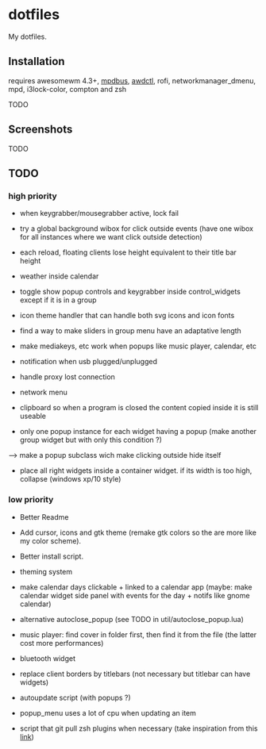 # dotfiles

My dotfiles.

## Installation

requires awesomewm 4.3+, [mpdbus](https://github.com/mpostaire/mpdbus), [awdctl](https://github.com/mpostaire/awdctl), rofi, networkmanager_dmenu, mpd, i3lock-color, compton and zsh

TODO

## Screenshots

TODO

## TODO

### high priority
- when keygrabber/mousegrabber active, lock fail

- try a global background wibox for click outside events (have one wibox for all instances where we want click outside detection)

- each reload, floating clients lose height equivalent to their title bar height
- weather inside calendar

- toggle show popup controls and keygrabber inside control_widgets except if it is in a group

- icon theme handler that can handle both svg icons and icon fonts

- find a way to make sliders in group menu have an adaptative length

- make mediakeys, etc work when popups like music player, calendar, etc

- notification when usb plugged/unplugged

- handle proxy lost connection

- network menu

- clipboard so when a program is closed the content copied inside it is still useable

- only one popup instance for each widget having a popup (make another group widget but with only this condition ?)

--> make a popup subclass wich make clicking outside hide itself

- place all right widgets inside a container widget. if its width is too high, collapse (windows xp/10 style)

### low priority

- Better Readme
- Add cursor, icons and gtk theme (remake gtk colors so the are more like my color scheme).
- Better install script.
- theming system
- make calendar days clickable + linked to a calendar app (maybe: make calendar widget side panel with events for the day + notifs like gnome calendar)
- alternative autoclose_popup (see TODO in util/autoclose_popup.lua)
- music player: find cover in folder first, then find it from the file (the latter cost more performances)

- bluetooth widget

- replace client borders by titlebars (not necessary but titlebar can have widgets)

- autoupdate script (with popups ?)

- popup_menu uses a lot of cpu when updating an item

- script that git pull zsh plugins when necessary (take inspiration from this [link](https://github.com/TamCore/autoupdate-oh-my-zsh-plugins/blob/master/autoupdate.plugin.zsh))
